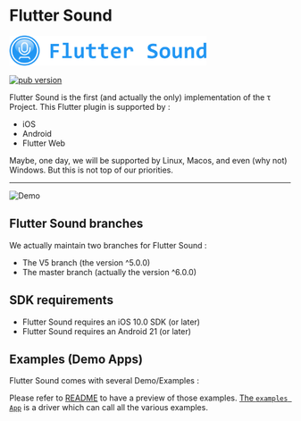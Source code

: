 # Flutter Sound

<img src="Logotype primary.png" width="70%" height="70%" />

<p align="left">
  <a href="https://canardoux.github.io/tau/book"><img alt="pub version" src="https://img.shields.io/pub/v/flauto.svg?style=flat-square"></a>
</p>

Flutter Sound is the first (and actually the only) implementation of the &tau; Project.
This Flutter plugin is supported by :
- iOS
- Android
- Flutter Web

Maybe, one day, we will be supported by Linux, Macos, and even (why not) Windows. But this is not top of our priorities.

------------------------------------------------------------------------------------------------------------------------------------

![Demo](https://user-images.githubusercontent.com/27461460/77531555-77c9ec00-6ed6-11ea-9813-320f943b08cc.gif)



## Flutter Sound branches

We actually maintain two branches for Flutter Sound :

- The V5 branch (the version ^5.0.0)
- The master branch (actually the version ^6.0.0)


## SDK requirements

- Flutter Sound requires an iOS 10.0 SDK (or later)
- Flutter Sound requires an Android 21 (or later)

## Examples (Demo Apps)

Flutter Sound comes with several Demo/Examples :

Please refer to [README](example/example.md) to have a preview of those examples.
[The `examples App`](https://github.com/Canardoux/tau/blob/master/flutter_sound/example/lib/main.dart) is a driver which can call all the various examples.


